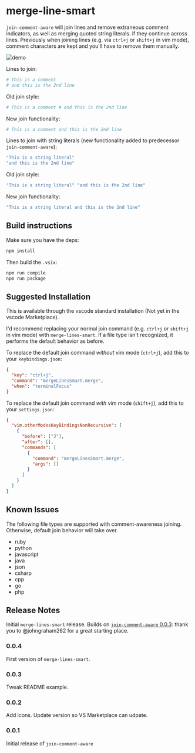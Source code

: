 # merge-line-smart

`join-comment-aware` will join lines and remove extraneous comment indicators,
as well as merging quoted string literals. if they continue across lines.
Previously when joining lines (e.g. via `ctrl+j` or `shift+j` in vim mode),
comment characters are kept and you'll have to remove them manually.

![demo](images/demo.gif)

Lines to join:

```sh
# This is a comment
# and this is the 2nd line
```

Old join style: 

```sh
# This is a comment # and this is the 2nd line
```

New join functionality:

```sh
# This is a comment and this is the 2nd line
```

Lines to join with string literals (new functionality added to predecessor
`join-comment-aware`):

```c++
"This is a string literal"
"and this is the 2nd line"
```

Old join style:

```c++
"This is a string literal" "and this is the 2nd line"
```

New join functionality:

```c++
"This is a string literal and this is the 2nd line"
```

## Build instructions

Make sure you have the deps:

```sh
npm install
```

Then build the `.vsix`:

```sh
npm run compile
npm run package
```

## Suggested Installation

This is available through the vscode standard installation (Not yet in the
vscode Marketplace).

I'd recommend replacing your normal join command (e.g. `ctrl+j` or `shift+j` in
vim mode) with `merge-lines-smart`. If a file type isn't recognized, it performs
the default behavior as before.

To replace the default join command *without* vim mode (`ctrl+j`), add this to
your `keybindings.json`:

```json
{
  "key": "ctrl+j",
  "command": "mergeLinesSmart.merge",
  "when": "terminalFocus"
}
```

To replace the default join command *with* vim mode (`shift+j`), add this to
your `settings.json`:

```json
{
  "vim.otherModesKeyBindingsNonRecursive": [
    {
      "before": ["J"],
      "after": [],
      "commands": [
        {
          "command": "mergeLinesSmart.merge",
          "args": []
        }
      ]
    }
  ]
}
```

## Known Issues

The following file types are supported with comment-awareness joining.
Otherwise, default join behavior will take over.

- ruby
- python
- javascript
- java
- json
- csharp
- cpp
- go
- php

## Release Notes

Initial `merge-lines-smart` release. Builds on
[`join-comment-aware` 0.0.3](https://github.com/johngraham262/join-comment-aware):
thank you to @johngraham262 for a great starting place.

### 0.0.4

First version of `merge-lines-smart`.

### 0.0.3

Tweak README example.

### 0.0.2

Add icons. Update version so VS Marketplace can udpate.

### 0.0.1

Initial release of `join-comment-aware`
